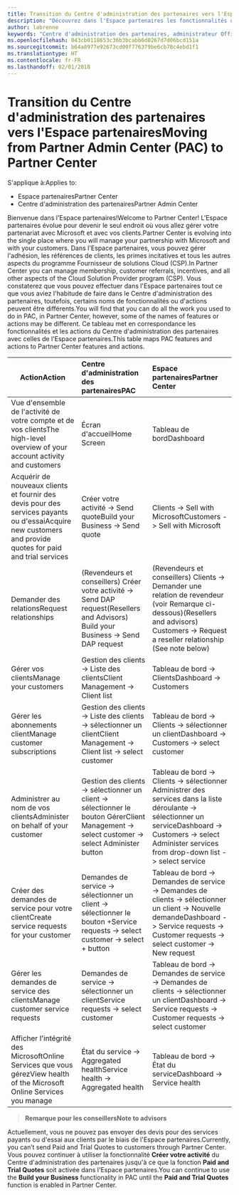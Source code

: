 ```yaml
---
title: Transition du Centre d'administration des partenaires vers l'Espace partenaires
description: "Découvrez dans l'Espace partenaires les fonctionnalités que vous utilisiez d'habitude dans le Centre d'administration des partenaires"
author: labrenne
keywords: "Centre d'administration des partenaires, administrateur Office365, fonctionnalités du Centre d'administration des partenaires"
ms.openlocfilehash: 043cb0118653c36b3bcabb6d0267d7d06bcd151a
ms.sourcegitcommit: b64a8977e92673cd00f776379be6cb78c4ebd1f1
ms.translationtype: HT
ms.contentlocale: fr-FR
ms.lasthandoff: 02/01/2018
---
```

# <a name="moving-from-partner-admin-center-pac-to-partner-center"></a><span data-ttu-id="d35c2-104">Transition du Centre d'administration des partenaires vers l'Espace partenaires</span><span class="sxs-lookup"><span data-stu-id="d35c2-104">Moving from Partner Admin Center (PAC) to Partner Center</span></span>

<span data-ttu-id="d35c2-105">S'applique à:</span><span class="sxs-lookup"><span data-stu-id="d35c2-105">Applies to:</span></span>
- <span data-ttu-id="d35c2-106">Espace partenaires</span><span class="sxs-lookup"><span data-stu-id="d35c2-106">Partner Center</span></span>
- <span data-ttu-id="d35c2-107">Centre d'administration des partenaires</span><span class="sxs-lookup"><span data-stu-id="d35c2-107">Partner Admin Center</span></span>

<span data-ttu-id="d35c2-108">Bienvenue dans l'Espace partenaires!</span><span class="sxs-lookup"><span data-stu-id="d35c2-108">Welcome to Partner Center!</span></span> <span data-ttu-id="d35c2-109">L'Espace partenaires évolue pour devenir le seul endroit où vous allez gérer votre partenariat avec Microsoft et avec vos clients.</span><span class="sxs-lookup"><span data-stu-id="d35c2-109">Partner Center is evolving into the single place where you will manage your partnership with Microsoft and with your customers.</span></span> <span data-ttu-id="d35c2-110">Dans l'Espace partenaires, vous pouvez gérer l'adhésion, les références de clients, les primes incitatives et tous les autres aspects du programme Fournisseur de solutions Cloud (CSP).</span><span class="sxs-lookup"><span data-stu-id="d35c2-110">In Partner Center you can manage membership, customer referrals, incentives, and all other aspects of the Cloud Solution Provider program (CSP).</span></span> <span data-ttu-id="d35c2-111">Vous constaterez que vous pouvez effectuer dans l'Espace partenaires tout ce que vous aviez l'habitude de faire dans le Centre d'administration des partenaires, toutefois, certains noms de fonctionnalités ou d'actions peuvent être différents.</span><span class="sxs-lookup"><span data-stu-id="d35c2-111">You will find that you can do all the work you used to do in PAC, in Partner Center, however, some of the names of features or actions may be different.</span></span> <span data-ttu-id="d35c2-112">Ce tableau met en correspondance les fonctionnalités et les actions du Centre d'administration des partenaires avec celles de l'Espace partenaires.</span><span class="sxs-lookup"><span data-stu-id="d35c2-112">This table maps PAC features and actions to Partner Center features and actions.</span></span>


|**<span data-ttu-id="d35c2-113">Action</span><span class="sxs-lookup"><span data-stu-id="d35c2-113">Action</span></span>**   |**<span data-ttu-id="d35c2-114">Centre d'administration des partenaires</span><span class="sxs-lookup"><span data-stu-id="d35c2-114">PAC</span></span>**   |**<span data-ttu-id="d35c2-115">Espace partenaires</span><span class="sxs-lookup"><span data-stu-id="d35c2-115">Partner Center</span></span>**   |
|--------------|:--------------|:---------------|
|<span data-ttu-id="d35c2-116">Vue d'ensemble de l'activité de votre compte et de vos clients</span><span class="sxs-lookup"><span data-stu-id="d35c2-116">The high-level overview of your account activity and customers</span></span>|<span data-ttu-id="d35c2-117">Écran d'accueil</span><span class="sxs-lookup"><span data-stu-id="d35c2-117">Home Screen</span></span>|<span data-ttu-id="d35c2-118">Tableau de bord</span><span class="sxs-lookup"><span data-stu-id="d35c2-118">Dashboard</span></span>|
|<span data-ttu-id="d35c2-119">Acquérir de nouveaux clients et fournir des devis pour des services payants ou d'essai</span><span class="sxs-lookup"><span data-stu-id="d35c2-119">Acquire new customers and provide quotes for paid and trial services</span></span>|<span data-ttu-id="d35c2-120">Créer votre activité -> Send quote</span><span class="sxs-lookup"><span data-stu-id="d35c2-120">Build your Business -> Send quote</span></span>|<span data-ttu-id="d35c2-121">Clients -> Sell with Microsoft</span><span class="sxs-lookup"><span data-stu-id="d35c2-121">Customers -> Sell with Microsoft</span></span>|
|<span data-ttu-id="d35c2-122">Demander des relations</span><span class="sxs-lookup"><span data-stu-id="d35c2-122">Request relationships</span></span>|<span data-ttu-id="d35c2-123">(Revendeurs et conseillers) Créer votre activité -> Send DAP request</span><span class="sxs-lookup"><span data-stu-id="d35c2-123">(Resellers and Advisors) Build your Business -> Send DAP request</span></span>|<span data-ttu-id="d35c2-124">(Revendeurs et conseillers) Clients -> Demander une relation de revendeur (voir Remarque ci-dessous)</span><span class="sxs-lookup"><span data-stu-id="d35c2-124">(Resellers and advisors) Customers -> Request a reseller relationship (See note below)</span></span>|
|<span data-ttu-id="d35c2-125">Gérer vos clients</span><span class="sxs-lookup"><span data-stu-id="d35c2-125">Manage your customers</span></span>|<span data-ttu-id="d35c2-126">Gestion des clients -> Liste des clients</span><span class="sxs-lookup"><span data-stu-id="d35c2-126">Client Management -> Client list</span></span>|<span data-ttu-id="d35c2-127">Tableau de bord -> Clients</span><span class="sxs-lookup"><span data-stu-id="d35c2-127">Dashboard -> Customers</span></span>|
|<span data-ttu-id="d35c2-128">Gérer les abonnements client</span><span class="sxs-lookup"><span data-stu-id="d35c2-128">Manage customer subscriptions</span></span>|<span data-ttu-id="d35c2-129">Gestion des clients -> Liste des clients -> sélectionner un client</span><span class="sxs-lookup"><span data-stu-id="d35c2-129">Client Management -> Client list -> select customer</span></span>|<span data-ttu-id="d35c2-130">Tableau de bord -> Clients -> sélectionner un client</span><span class="sxs-lookup"><span data-stu-id="d35c2-130">Dashboard -> Customers -> select customer</span></span>|
|<span data-ttu-id="d35c2-131">Administrer au nom de vos clients</span><span class="sxs-lookup"><span data-stu-id="d35c2-131">Administer on behalf of your customer</span></span>|<span data-ttu-id="d35c2-132">Gestion des clients -> sélectionner un client -> sélectionner le bouton Gérer</span><span class="sxs-lookup"><span data-stu-id="d35c2-132">Client Management -> select customer -> select Administer button</span></span>|<span data-ttu-id="d35c2-133">Tableau de bord -> Clients -> sélectionner Administrer des services dans la liste déroulante -> sélectionner un service</span><span class="sxs-lookup"><span data-stu-id="d35c2-133">Dashboard -> Customers -> select Administer services from drop-down list -> select service</span></span>|
|<span data-ttu-id="d35c2-134">Créer des demandes de service pour votre client</span><span class="sxs-lookup"><span data-stu-id="d35c2-134">Create service requests for your customer</span></span>|<span data-ttu-id="d35c2-135">Demandes de service -> sélectionner un client -> sélectionner le bouton +</span><span class="sxs-lookup"><span data-stu-id="d35c2-135">Service requests -> select customer -> select + button</span></span> | <span data-ttu-id="d35c2-136">Tableau de bord -> Demandes de service -> Demandes de clients -> sélectionner un client -> Nouvelle demande</span><span class="sxs-lookup"><span data-stu-id="d35c2-136">Dashboard -> Service requests -> Customer requests -> select customer -> New request</span></span>|
|<span data-ttu-id="d35c2-137">Gérer les demandes de service des clients</span><span class="sxs-lookup"><span data-stu-id="d35c2-137">Manage customer service requests</span></span>| <span data-ttu-id="d35c2-138">Demandes de service -> sélectionner un client</span><span class="sxs-lookup"><span data-stu-id="d35c2-138">Service requests -> select customer</span></span>|<span data-ttu-id="d35c2-139">Tableau de bord -> Demandes de service -> Demandes de clients -> sélectionner un client</span><span class="sxs-lookup"><span data-stu-id="d35c2-139">Dashboard -> Service requests -> Customer requests -> select customer</span></span>|
|<span data-ttu-id="d35c2-140">Afficher l'intégrité des MicrosoftOnline Services que vous gérez</span><span class="sxs-lookup"><span data-stu-id="d35c2-140">View health of the Microsoft Online Services you manage</span></span>|<span data-ttu-id="d35c2-141">État du service -> Aggregated health</span><span class="sxs-lookup"><span data-stu-id="d35c2-141">Service health -> Aggregated health</span></span>|<span data-ttu-id="d35c2-142">Tableau de bord -> État du service</span><span class="sxs-lookup"><span data-stu-id="d35c2-142">Dashboard -> Service health</span></span>|

>**<span data-ttu-id="d35c2-143">Remarque pour les conseillers</span><span class="sxs-lookup"><span data-stu-id="d35c2-143">Note to advisors</span></span>**<br> 

<span data-ttu-id="d35c2-144">Actuellement, vous ne pouvez pas envoyer des devis pour des services payants ou d'essai aux clients par le biais de l'Espace partenaires.</span><span class="sxs-lookup"><span data-stu-id="d35c2-144">Currently, you can’t send Paid and Trial Quotes to customers through Partner Center.</span></span>  <span data-ttu-id="d35c2-145">Vous pouvez continuer à utiliser la fonctionnalité **Créer votre activité** du Centre d'administration des partenaires jusqu'à ce que la fonction **Paid and Trial Quotes** soit activée dans l'Espace partenaires.</span><span class="sxs-lookup"><span data-stu-id="d35c2-145">You can continue to use the **Build your Business** functionality in PAC until the **Paid and Trial Quotes** function is enabled in Partner Center.</span></span>